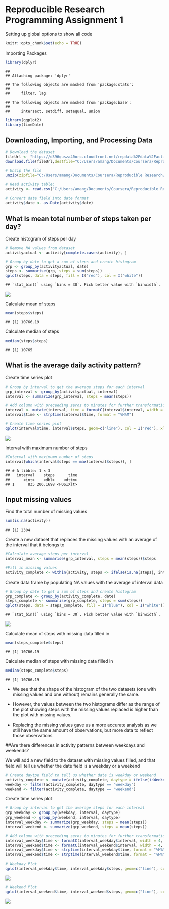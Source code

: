 # Reproducible Research Programming Assignment 1

Setting up global options to show all code


```r
knitr::opts_chunk$set(echo = TRUE)
```

Importing Packages

```r
library(dplyr)
```

```
## 
## Attaching package: 'dplyr'
```

```
## The following objects are masked from 'package:stats':
## 
##     filter, lag
```

```
## The following objects are masked from 'package:base':
## 
##     intersect, setdiff, setequal, union
```

```r
library(ggplot2)
library(timeDate)
```


## Downloading, Importing, and Processing Data


```r
# Download the dataset
fileUrl <- "https://d396qusza40orc.cloudfront.net/repdata%2Fdata%2Factivity.zip"
download.file(fileUrl,destfile="C:/Users/amang/Documents/Coursera/Reproducible Research/Programming Assignment 1/Activity Monitoring Data.zip")

# Unzip the file
unzip(zipfile="C:/Users/amang/Documents/Coursera/Reproducible Research/Programming Assignment 1/Activity Monitoring Data.zip",exdir="C:/Users/amang/Documents/Coursera/Reproducible Research/Programming Assignment 1")

# Read activity table:
activity <- read.csv("C:/Users/amang/Documents/Coursera/Reproducible Research/Programming Assignment 1/activity.csv")

# Convert date field into date format
activity$date <- as.Date(activity$date)
```

## What is mean total number of steps taken per day?

Create histogram of steps per day


```r
# Remove NA values from dataset
activityactual <- activity[complete.cases(activity), ]

# Group by date to get a sum of steps and create histogram
grp <- group_by(activityactual, date)
steps <- summarise(grp, steps = sum(steps))
qplot(steps, data = steps, fill = I("red"), col = I("white"))
```

```
## `stat_bin()` using `bins = 30`. Pick better value with `binwidth`.
```

![](PA1_template_files/figure-html/total_steps-1.png)<!-- -->


Calculate mean of steps

```r
mean(steps$steps)
```

```
## [1] 10766.19
```

Calculate median of steps

```r
median(steps$steps)
```

```
## [1] 10765
```

## What is the average daily activity pattern?

Create time series plot

```r
# Group by interval to get the average steps for each interval
grp_interval <- group_by(activityactual, interval)
interval <- summarize(grp_interval, steps = mean(steps))

# Add column with preceeding zeros to minutes for further transformation
interval <- mutate(interval, time = formatC(interval$interval, width = 4, format = "d", flag = "0"))
interval$time <- strptime(interval$time, format = "%H%M")

# Create time series plot
qplot(interval$time, interval$steps, geom=c("line"), col = I("red"), xlab = "Time", ylab = "Steps")
```

![](PA1_template_files/figure-html/interval-1.png)<!-- -->

Interval with maximum number of steps

```r
#Interval with maximumn number of steps
interval[which(interval$steps == max(interval$steps)), ]
```

```
## # A tibble: 1 × 3
##   interval    steps      time
##      <int>    <dbl>    <dttm>
## 1      835 206.1698 <POSIXlt>
```

## Input missing values

Find the total number of missing values

```r
sum(is.na(activity))
```

```
## [1] 2304
```

Create a new dataset that replaces the missing values with an average of the interval that it belongs to

```r
#Calculate average steps per interval
interval_mean <- summarise(grp_interval, steps = mean(steps))$steps

#Fill in missing values
activity_complete <- within(activity, steps <- ifelse(is.na(steps), interval_mean, steps))
```

Create data frame by populating NA values with the average of interval data

```r
# Group by date to get a sum of steps and create histogram
grp_complete <- group_by(activity_complete, date)
steps_complete <- summarise(grp_complete, steps = sum(steps))
qplot(steps, data = steps_complete, fill = I("blue"), col = I("white"))
```

```
## `stat_bin()` using `bins = 30`. Pick better value with `binwidth`.
```

![](PA1_template_files/figure-html/unnamed-chunk-4-1.png)<!-- -->

Calculate mean of steps with missing data filled in

```r
mean(steps_complete$steps)
```

```
## [1] 10766.19
```

Calculate median of steps with missing data filled in

```r
median(steps_complete$steps)
```

```
## [1] 10766.19
```

* We see that the shape of the histogram of the two datasets (one with missing values and one without) remains generally the same.

* However, the values between the two histograms differ as the range of the plot showing steps with the missing values replaced is higher than the plot with missing values.

* Replacing the missing values gave us a more accurate analysis as we still have the same amount of observations, but more data to reflect those observations

##Are there differences in activity patterns between weekdays and weekends?

We will add a new field to the dataset with missing values filled, and that field will tell us whether the date field is a weekday or a weekend

```r
# Create daytpe field to tell us whether date is weekday or weekend
activity_complete <- mutate(activity_complete, daytype = ifelse(isWeekday(activity_complete$date), "weekday", "weekend"))
weekday <- filter(activity_complete, daytype == "weekday")
weekend <- filter(activity_complete, daytype == "weekend")
```

Create time series plot

```r
# Group by interval to get the average steps for each interval
grp_weekday <- group_by(weekday, interval, daytype)
grp_weekend <- group_by(weekend, interval, daytype)
interval_weekday <- summarize(grp_weekday, steps = mean(steps))
interval_weekend <- summarize(grp_weekend, steps = mean(steps))

# Add column with preceeding zeros to minutes for further transformation
interval_weekday$time <- formatC(interval_weekday$interval, width = 4, format = "d", flag = "0")
interval_weekend$time <- formatC(interval_weekend$interval, width = 4, format = "d", flag = "0")
interval_weekday$time <- strptime(interval_weekday$time, format = "%H%M")
interval_weekend$time <- strptime(interval_weekend$time, format = "%H%M")

# Weekday Plot
qplot(interval_weekday$time, interval_weekday$steps, geom=c("line"), col = I("blue"), xlab = "Time", ylab = "Steps", main = "Weekday")
```

![](PA1_template_files/figure-html/interval_complete-1.png)<!-- -->

```r
# Weekend Plot
qplot(interval_weekend$time, interval_weekend$steps, geom=c("line"), col = I("blue"), xlab = "Time", ylab = "Steps", main = "Weekend")
```

![](PA1_template_files/figure-html/interval_complete-2.png)<!-- -->
